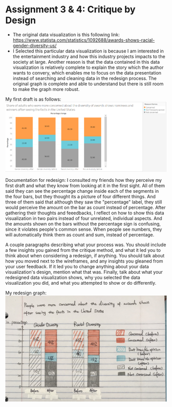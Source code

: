 # Assignment 3 & 4: Critique by Design
 - The original data visualization is this following link: https://www.statista.com/statistics/1092688/awards-shows-racial-gender-diversity-us/
 - I Selected this particular data visualization is because I am interested in the entertainment industry and how this industry projects impacts to the society at large. Another reason is that the data contained in this data visualization is relatively complete to explain the story which the author wants to convery, which enables me to focus on the data presentation instead of searching and cleaning data in the redesign process. The original graph is complete and able to understand but there is still room to make the graph more robust.

My first draft is as follows:
![Draft](1.png)

Documentation for redesign:
I consulted my friends how they perceive my first draft and what they know from looking at it in the first sight. All of them said they can see the percentage change inside each of the segments in the four bars, but they thought its a picture of four different things. And three of them said that although they saw the "percentage" label, they still would perceive the amount on the bar as count instead of percentage. After gathering their thoughts and feeedbacks, I reflect on how to show this data visualization in two pairs instead of four unrelated, individual aspects. And the amounts shown on the bars without the percentage sign is confusing, since it violates people's common sense. When people see numbers, they will automatically think them as count and sum, instead of percentage.



A couple paragraphs describing what your process was.  You should include a few insights you gained from the critique method, 
and what it led you to think about when considering a redesign, if anything.  You should talk about how you moved next to the wireframes, 
and any insights you gleaned from your user feedback.  If it led you to change anything about your data visualization's design, 
mention what that was.  Finally, talk about what your redesigned data visualization shows, 
why you selected the data visualization you did, and what you attempted to show or do differently. 

My redesign graph:
![Redesign](7.jpg)
